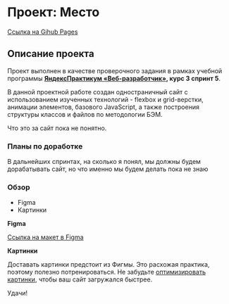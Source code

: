 # Проект: Место
[Ссылка на Gihub Pages](https://maxrmnk.github.io/mesto/)

## Описание проекта
Проект выполнен в качестве проверочного задания в рамках учебной программы **[ЯндексПрактикум «Веб-разработчик»](https://practicum.yandex.ru/web/), курс 3 спринт 5**.

В данной проектной работе создан одностраничный сайт с использованием изученных технологий - flexbox и grid-верстки, анимации элементов, базового JavaScript, а также построения структуры классов и файлов по методологии БЭМ.

Что это за сайт пока не понятно.

### Планы по доработке
В дальнейших спринтах, на сколько я понял, мы должны будем дорабатывать сайт, но что именно мы будем делать пока не знаю

### Обзор

* Figma
* Картинки

**Figma**

[Ссылка на макет в Figma](https://www.figma.com/file/2cn9N9jSkmxD84oJik7xL7/JavaScript.-Sprint-4?node-id=0%3A1)

**Картинки**

Доставать картинки предстоит из Фигмы. Это расхожая практика, поэтому полезно потренироваться.
Не забудьте [оптимизировать картинки](https://tinypng.com/), чтобы ваш сайт загружался быстрее.

Удачи!
